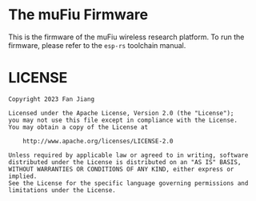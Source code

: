 # The muFiu Firmware

This is the firmware of the muFiu wireless research platform. To run the firmware, please refer to the `esp-rs` toolchain manual.

# LICENSE

```
Copyright 2023 Fan Jiang

Licensed under the Apache License, Version 2.0 (the "License");
you may not use this file except in compliance with the License.
You may obtain a copy of the License at

    http://www.apache.org/licenses/LICENSE-2.0

Unless required by applicable law or agreed to in writing, software
distributed under the License is distributed on an "AS IS" BASIS,
WITHOUT WARRANTIES OR CONDITIONS OF ANY KIND, either express or implied.
See the License for the specific language governing permissions and
limitations under the License.
```

